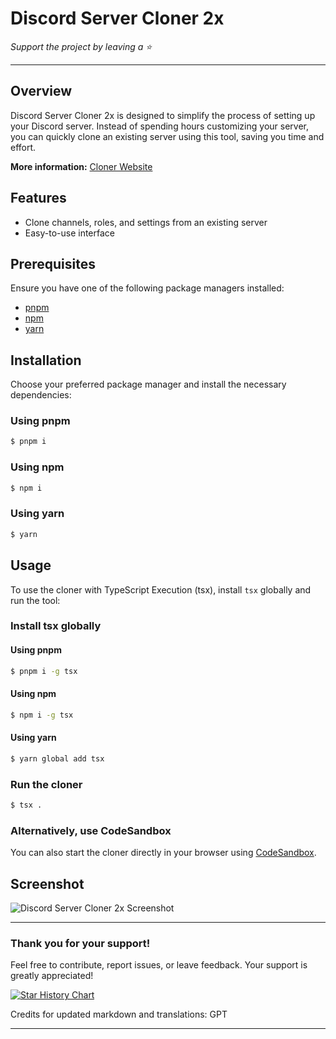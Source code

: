 # Discord Server Cloner 2x

*Support the project by leaving a :star:*

---

## Overview

Discord Server Cloner 2x is designed to simplify the process of setting up your Discord server. Instead of spending hours customizing your server, you can quickly clone an existing server using this tool, saving you time and effort.

**More information:** [Cloner Website](https://cloner-one.vercel.app/)

## Features

- Clone channels, roles, and settings from an existing server
- Easy-to-use interface
  
## Prerequisites

Ensure you have one of the following package managers installed:

- [pnpm](https://pnpm.io/)
- [npm](https://www.npmjs.com/)
- [yarn](https://yarnpkg.com/)

## Installation

Choose your preferred package manager and install the necessary dependencies:

### Using pnpm
```sh
$ pnpm i
```

### Using npm
```sh
$ npm i
```

### Using yarn
```sh
$ yarn
```

## Usage

To use the cloner with TypeScript Execution (tsx), install `tsx` globally and run the tool:

### Install tsx globally

#### Using pnpm
```sh
$ pnpm i -g tsx
```

#### Using npm
```sh
$ npm i -g tsx
```

#### Using yarn
```sh
$ yarn global add tsx
```

### Run the cloner
```sh
$ tsx .
```

### Alternatively, use CodeSandbox

You can also start the cloner directly in your browser using [CodeSandbox](https://codesandbox.io/dashboard/recent).

## Screenshot

![Discord Server Cloner 2x Screenshot](https://github.com/joaokristani/Discord-Server-Cloner-2x/assets/136858930/f387f534-88c6-4e1f-8cc1-2d9cdd28d3ca)

---

### Thank you for your support!

Feel free to contribute, report issues, or leave feedback. Your support is greatly appreciated!

<a href="https://star-history.com/#infinite-contributors/Discord-Server-Cloner-2-FIX&joaokristani/Discord-Server-Cloner-2x&Date">
 <picture>
   <source media="(prefers-color-scheme: dark)" srcset="https://api.star-history.com/svg?repos=infinite-contributors/Discord-Server-Cloner-2-FIX,joaokristani/Discord-Server-Cloner-2x&type=Date&theme=dark" />
   <source media="(prefers-color-scheme: light)" srcset="https://api.star-history.com/svg?repos=infinite-contributors/Discord-Server-Cloner-2-FIX,joaokristani/Discord-Server-Cloner-2x&type=Date" />
   <img alt="Star History Chart" src="https://api.star-history.com/svg?repos=infinite-contributors/Discord-Server-Cloner-2-FIX,joaokristani/Discord-Server-Cloner-2x&type=Date" />
 </picture>
</a>

Credits for updated markdown and translations: GPT

---
